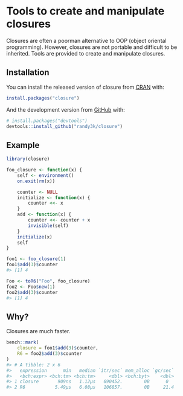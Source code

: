 <!-- README.md is generated from README.Rmd. Please edit that file -->

# Tools to create and manipulate closures

<!-- badges: start -->

<!-- badges: end -->

Closures are often a poorman alternative to OOP (object oriental programming). However, closures are not portable and difficult to be inherited. Tools are provided to create and manipulate closures.

## Installation

You can install the released version of closure from [CRAN](https://CRAN.R-project.org) with:

``` r
install.packages("closure")
```

And the development version from [GitHub](https://github.com/) with:

``` r
# install.packages("devtools")
devtools::install_github("randy3k/closure")
```

## Example

``` r
library(closure)

foo_closure <- function(x) {
    self <- environment()
    on.exit(rm(x))

    counter <- NULL
    initialize <- function(x) {
        counter <<- x
    }
    add <- function(x) {
        counter <<- counter + x
        invisible(self)
    }
    initialize(x)
    self
}

foo1 <- foo_closure(1)
foo1$add(3)$counter
#> [1] 4

Foo <- toR6("Foo", foo_closure)
foo2 <- Foo$new(1)
foo2$add(3)$counter
#> [1] 4
```

## Why?

Closures are much faster.

``` r
bench::mark(
    closure = foo1$add(3)$counter,
    R6 = foo2$add(3)$counter
)
#> # A tibble: 2 x 6
#>   expression      min   median `itr/sec` mem_alloc `gc/sec`
#>   <bch:expr> <bch:tm> <bch:tm>     <dbl> <bch:byt>    <dbl>
#> 1 closure       909ns   1.12µs   690452.        0B      0  
#> 2 R6           5.49µs   6.08µs   106857.        0B     21.4
```
